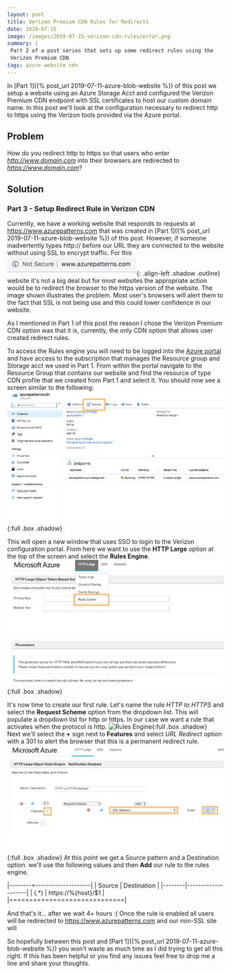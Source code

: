 ```yaml
---
layout: post
title: Verizon Premium CDN Rules for Redirects 
date: 2019-07-15
image: /images/2019-07-15-verizon-cdn-rules/error.png
summary: |
 Part 2 of a post series that sets up some redirect rules using the
 Verizon Premium CDN
tags: azure website cdn
---
```

In [Part 1]({% post_url 2019-07-11-azure-blob-website %}) of this post we setup
a website using an Azure Storage Acct and configured the Verizon Premium CDN 
endpoint with SSL certificates to host our custom domain name.  In this post
we'll look at the configuration necessary to redirect http to https using the
Verizon tools provided via the Azure portal. 

## Problem
How do you redirect http to https so that users who enter
*http://www.domain.com* into their browsers are redirected to *https://www.domain.com*?

## Solution 
### Part 3 - Setup Redirect Rule in Verizon CDN
Currently, we have a working website that responds to requests at
https://www.azurepatterns.com that was created in [Part 1]({% post_url 2019-07-11-azure-blob-website %}) 
of this post.  However, if someone inadvertently types http:// before our URL
they are connected to the website without using SSL to encrypt traffic.  For this
![Insecure http protocol](/images/2019-07-16-verizon-cdn-rules/error.png){:
.align-left .shadow .outline}
website it's not a big deal but for most websites the appropriate action would
be to redirect the browser to the https version of the website.
The image shown illustrates the problem.  Most user's browsers will alert them to
the fact that SSL is not being use and this could lower confidence
in our website.

As I mentioned in Part 1 of this post the reason I chose the Verizon Premium CDN
option was that it is, currently, the only CDN option that allows user created redirect
rules. 

To access the Rules engine you will need to be logged into the [Azure
portal](https://portal.azure.com) and have access to the subscription that
manages the Resource group and Storage acct we used in Part 1.  From within the portal navigate to
the Resource Group that contains our website and find the resource of type CDN
profile that we created from Part 1 and select it.  You should now see a screen
similar to the following:
![Manage CDN](/images/2019-07-16-verizon-cdn-rules/manage-cdn.png){:full .box
.shadow}

This will open a new window that uses SSO to login to the Verizon configuration
portal.  From here we want to use the __HTTP Large__ option at the top of the
screen and select the __Rules Engine__.
![Rules Engine](/images/2019-07-16-verizon-cdn-rules/rules-eng.png){:full .box
.shadow}

It's now time to create our first rule.  Let's name the rule *HTTP to HTTPS* and
select the __Request Scheme__ option from the dropdown list.  This will populate
a dropdown list for http or https. In our case we want a rule that activates
when the protocol is http.  ![Rules
Engine](/images/2019-07-16-verizon-cdn-rules/new-rule.png){:full .box
.shadow}  
Next we'll select the __+__ sign next to __Features__ and select *URL
Redirect* option with a 301 to alert the browser that this is a permanent
redirect rule.
![Rules Engine](/images/2019-07-16-verizon-cdn-rules/redirect.png){:full .box
.shadow}
At this point we get a Source pattern and a Destination option.
we'll use the following values and then __Add__ our rule to the rules engine.

|--------+--------------------|
| Source | Destination        |
|--------|--------------------|
| (.\*)   | https://%{host}/$1 |
|========+====================|

And that's it... after we wait 4+ hours :(  Once the rule is enabled all users
will be redirected to https://www.azurepatterns.com and our non-SSL site will

So hopefully between this post and [Part 1]({% post_url 
2019-07-11-azure-blob-website %}) you won't waste as much time as I did trying
to get all this right.  If this has been helpful or you find any issues 
feel free to drop me a line and share your thoughts.

